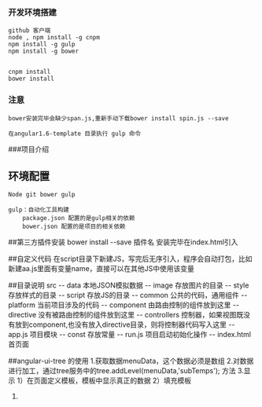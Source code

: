 ### 开发环境搭建
	github 客户端
	node , npm install -g cnpm  
	npm install -g gulp
	npm install -g bower


	cnpm install
	bower install

### 注意
	bower安装完毕会缺少span.js,重新手动下载bower install spin.js --save

	在angular1.6-template 目录执行 gulp 命令

###项目介绍
## 环境配置
	Node git bower gulp

	gulp：自动化工具构建
		package.json 配置的是gulp相关的依赖
		bower.json 配置的是项目的相关依赖

##第三方插件安装
	bower install --save 插件名
	安装完毕在index.html引入<scrip src="lib/xxx/xx.js"/>

##自定义代码
	在script目录下新建JS，写完后无序引入，程序会自动打包，比如新建aa.js里面有变量name，直接可以在其他JS中使用该变量

##目录说明
	src
		-- data 本地JSON模拟数据
		-- image 存放图片的目录
		-- style 存放样式的目录
		-- script 存放JS的目录
			-- common 公共的代码，通用组件
			-- platform 当前项目涉及的代码
				-- component 由路由控制的组件放到这里
				-- directive 没有被路由控制的组件放到这里
				-- controllers 控制器，如果视图既没有放到component,也没有放入directive目录，则将控制器代码写入这里
			-- app.js 项目模块
			-- const 存放常量
			-- run.js 项目启动初始化操作
		-- index.html 首页面

##angular-ui-tree 的使用
1.获取数据menuData，这个数据必须是数组
2.对数据进行加工，通过tree服务中的tree.addLevel(menuData,'subTemps'); 方法
3.显示
	1）在页面定义模板，模板中显示真正的数据
	<script type="text/ng-template" id="nodes_renderer">
		 <div ui-tree-handle class="tree-node tree-node-content"  style="padding-left:{{node.paddingLeft}}; ">
		    {{node.templateName}}
		    <span ng-click="toggle(this)" class="icon p-a"
		    	ng-class="{' ColorChangeFont icon-you': collapsed,' ColorChangeFont icon-xia': !collapsed}"
		    	ng-if="node.subTemps && node.subTemps.length > 0"
					style="right:10px; font-size:12px"
		    	></span>
		  </div>
		  <ol ui-tree-nodes="" ng-model="node.subTemps" ng-class="{hidden: collapsed}">
		    <li ng-repeat="node in node.subTemps" ui-tree-node ng-include="'nodes_renderer'">
		    </li>
		  </ol>
	</script>
	2）填充模板
	<div ui-tree id="tree-root" class="ng-scope angular-ui-tree" data-drag-enabled="false">
		<ol ui-tree-nodes ng-model="menuData" class="ng-pristine ng-untouched ng-valid ng-scope angular-ui-tree-nodes">
			<li ng-repeat="node in menuData" ui-tree-node ng-include="'nodes_renderer'" class="ng-scope angular-ui-tree-node" collapsed="false">
			</li>
		</ol>
	</div>
